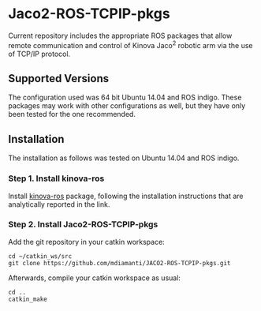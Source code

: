# Jaco2-ROS-TCPIP-pkgs
Current repository includes the appropriate ROS packages that allow remote communication and control of Kinova Jaco<sup>2</sup> robotic arm via the use of TCP/IP protocol.

## Supported Versions
The configuration used was 64 bit Ubuntu 14.04 and ROS indigo. These packages may work with other configurations as well, but they have only been tested for the one recommended.

## Installation
The installation as follows was tested on Ubuntu 14.04 and ROS indigo.

### Step 1. Install kinova-ros
Install [kinova-ros](https://github.com/Kinovarobotics/kinova-ros#installation) package, following the installation instructions that are analytically reported in the link.

### Step 2. Install Jaco2-ROS-TCPIP-pkgs
Add the git repository in your catkin workspace:
```
cd ~/catkin_ws/src
git clone https://github.com/mdiamanti/JACO2-ROS-TCPIP-pkgs.git
```
Afterwards, compile your catkin workspace as usual:
```
cd ..
catkin_make
```
